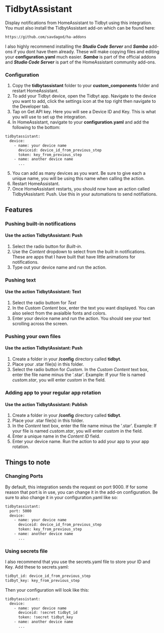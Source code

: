 # TidbytAssistant
Display notifications from HomeAssistant to Tidbyt using this integration. You must also install the TidbytAssistant add-on which can be found here:

```txt
https://github.com/savdagod/ha-addons
```

I also highly recommend installing the ***Studio Code Server*** and ***Samba*** add-ons if you dont have them already. These will make copying files and editing your **configuration.yaml** much easier. ***Samba*** is part of the official addons and ***Studio Code Server*** is part of the HomeAssistant community add-ons.



### Configuration
1. Copy the **tidbytassistant** folder to your **custom_components** folder and restart HomeAssistant.
2. To add your Tidbyt device, open the Tidbyt app. Navigate to the device you want to add, click the settings icon at the top right then navigate to the Developer tab.
3. Tap on Get API key. Here you will see a Device ID and Key. This is what you will use to set up the integration.
4. In HomeAssistant, navigate to your **configuration.yaml** and add the following to the bottom:
```txt
tidbytassistant:
  device:
    - name: your device name
      deviceid: device_id_from_previous_step
      token: key_from_previous_step
    - name: another device name
      ...
```
5. You can add as many devices as you want. Be sure to give each a unique name, you will be using this name when calling the action.
6. Restart HomeAssistant.
7. Once HomeAssistant restarts, you should now have an action called TidbytAssistant: Push. Use this in your automations to send notifiations.

## Features
### Pushing built-in notifications
#### Use the action TidbytAssistant: Push
1. Select the radio button for *Built-in*.
2. Use the *Content* dropdown to select from the built in notifications. These are apps that I have built that have little animations for notifications.
3. Type out your device name and run the action.

### Pushing text
#### Use the action TidbytAssistant: Text
1. Select the radio buttom for *Text*
2. In the *Custom Content* box, enter the text you want displayed. You can also select from the avaialble fonts and colors.
4. Enter your device name and run the action. You should see your text scrolling across the screen.

### Pushing your own files
#### Use the action TidbytAssistant: Push
1. Create a folder in your **/config** directory called **tidbyt**.
2. Place your .star file(s) in this folder.
3. Select the radio button for *Custom*. In the *Custom Content* text box, enter the file name minus the '.star'. Example: If your file is named *custom.star*, you will enter *custom* in the field.

### Adding app to your regular app rotation
#### Use the action TidbytAssistant: Publish
1. Create a folder in your **/config** directory called **tidbyt**.
2. Place your .star file(s) in this folder.
3. In the *Content* text box, enter the file name minus the '.star'. Example: If your file is named *custom.star*, you will enter *custom* in the field.
4. Enter a unique name in the *Content ID* field.
5. Enter your device name. Run the action to add your app to your app rotation.
   
## Things to note
### Changing Ports
By default, this integration sends the request on port 9000. If for some reason that port is in use, you can change it in the add-on configuration. Be sure to also change it in your configuration.yaml like so:
```txt
tidbytassistant:
  port: 5000
  device:
    - name: your device name
      deviceid: device_id_from_previous_step
      token: key_from_previous_step
    - name: another device name
      ...
```

### Using secrets file
I also recommend that you use the secrets.yaml file to store your ID and Key. Add these to secrets.yaml:
```txt
tidbyt_id: device_id_from_previous_step
tidbyt_key: key_from_previous_step
```
Then your configuration will look like this:
```txt
tidbytassistant:
  device:
    - name: your device name
      deviceid: !secret tidbyt_id
      token: !secret tidbyt_key
    - name: another device name
      ...
```

